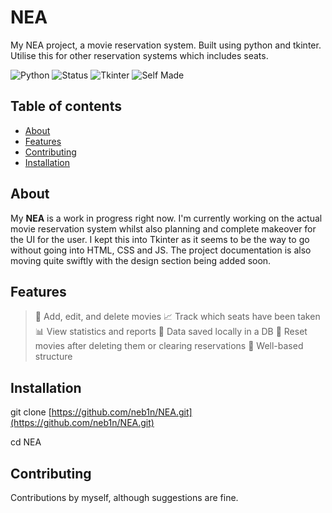 # NEA

My NEA project, a movie reservation system. Built using python and tkinter.
Utilise this for other reservation systems which includes seats.

![Python](https://img.shields.io/badge/python-3.10%2B-blue)
![Status](https://img.shields.io/badge/status-in%20development-yellow)
![Tkinter](https://img.shields.io/badge/gui-tkinter-green)
![Self Made](https://img.shields.io/badge/built%20by-self--made-orange)

## Table of contents

- [About](#about)
- [Features](#features)
- [Contributing](#contributing)
- [Installation](#installation)

## About

My **NEA** is a work in progress right now. I'm currently working on the actual movie reservation system whilst also planning and complete makeover for the UI for the user. I kept this into Tkinter as it seems to be the way to go without going into HTML, CSS and JS.
The project documentation is also moving quite swiftly with the design section being added soon.

## Features

> 📆 Add, edit, and delete movies
> 📈 Track which seats have been taken
> 📊 View statistics and reports
> 💾 Data saved locally in a DB
> 🔁 Reset movies after deleting them or clearing reservations
> 🧩 Well-based structure

## Installation

git clone [https://github.com/neb1n/NEA.git](https://github.com/neb1n/NEA.git)

cd NEA

## Contributing

Contributions by myself, although suggestions are fine.
